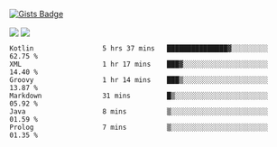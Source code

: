 

[![Gists Badge](https://badges.pufler.dev/gists/esabook)](https://gist.github.com/mine) 
<p>
<img align="center" src="https://github-readme-stats.anuraghazra1.vercel.app/api/top-langs/?username=esabook&layout=compact&theme=merko&count_private=true&langs_count=20"/>
<img align="center" src="https://github-readme-stats.anuraghazra1.vercel.app/api?username=esabook&show_icons=true&include_all_commits=true&theme=merko&count_private=true&custom_title=Github stats"/>
</p>
<!--START_SECTION:waka-->

```text
Kotlin                 5 hrs 37 mins   ███████████████▓░░░░░░░░░   62.75 %
XML                    1 hr 17 mins    ███▓░░░░░░░░░░░░░░░░░░░░░   14.40 %
Groovy                 1 hr 14 mins    ███▒░░░░░░░░░░░░░░░░░░░░░   13.87 %
Markdown               31 mins         █▒░░░░░░░░░░░░░░░░░░░░░░░   05.92 %
Java                   8 mins          ▒░░░░░░░░░░░░░░░░░░░░░░░░   01.59 %
Prolog                 7 mins          ▒░░░░░░░░░░░░░░░░░░░░░░░░   01.35 %
```

<!--END_SECTION:waka-->




<!--
**esabook/esabook** is a ✨ _special_ ✨ repository because its `README.md` (this file) appears on your GitHub profile.

Here are some ideas to get you started:

- 🔭 I’m currently working on ...
- 🌱 I’m currently learning ...
- 👯 I’m looking to collaborate on ...
- 🤔 I’m looking for help with ...
- 💬 Ask me about ...
- 📫 How to reach me: ...
- 😄 Pronouns: ...
- ⚡ Fun fact: ...
-->

